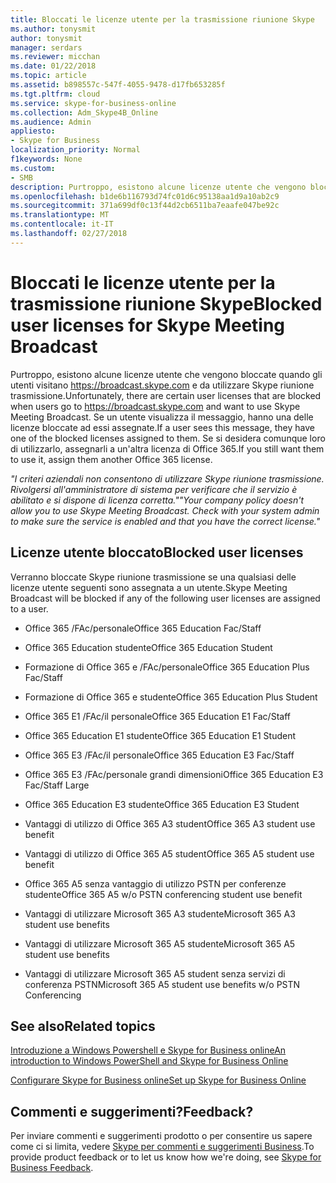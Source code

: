 ```yaml
---
title: Bloccati le licenze utente per la trasmissione riunione Skype
ms.author: tonysmit
author: tonysmit
manager: serdars
ms.reviewer: micchan
ms.date: 01/22/2018
ms.topic: article
ms.assetid: b898557c-547f-4055-9478-d17fb653285f
ms.tgt.pltfrm: cloud
ms.service: skype-for-business-online
ms.collection: Adm_Skype4B_Online
ms.audience: Admin
appliesto:
- Skype for Business
localization_priority: Normal
f1keywords: None
ms.custom:
- SMB
description: Purtroppo, esistono alcune licenze utente che vengono bloccate quando l'utente passare a https://broadcast.skype.com e da utilizzare Skype riunione trasmissione. Se un utente visualizza il messaggio, hanno una delle licenze bloccate ad essi assegnate. Se si desidera comunque loro di utilizzarlo, assegnarli a un'altra licenza di Office 365.
ms.openlocfilehash: b1de6b116793d74fc01d6c95138aa1d9a10ab2c9
ms.sourcegitcommit: 371a699df0c13f44d2cb6511ba7eaafe047be92c
ms.translationtype: MT
ms.contentlocale: it-IT
ms.lasthandoff: 02/27/2018
---
```

# <a name="blocked-user-licenses-for-skype-meeting-broadcast"></a><span data-ttu-id="04153-105">Bloccati le licenze utente per la trasmissione riunione Skype</span><span class="sxs-lookup"><span data-stu-id="04153-105">Blocked user licenses for Skype Meeting Broadcast</span></span>

<span data-ttu-id="04153-106">Purtroppo, esistono alcune licenze utente che vengono bloccate quando gli utenti visitano https://broadcast.skype.com e da utilizzare Skype riunione trasmissione.</span><span class="sxs-lookup"><span data-stu-id="04153-106">Unfortunately, there are certain user licenses that are blocked when users go to https://broadcast.skype.com and want to use Skype Meeting Broadcast.</span></span> <span data-ttu-id="04153-107">Se un utente visualizza il messaggio, hanno una delle licenze bloccate ad essi assegnate.</span><span class="sxs-lookup"><span data-stu-id="04153-107">If a user sees this message, they have one of the blocked licenses assigned to them.</span></span> <span data-ttu-id="04153-108">Se si desidera comunque loro di utilizzarlo, assegnarli a un'altra licenza di Office 365.</span><span class="sxs-lookup"><span data-stu-id="04153-108">If you still want them to use it, assign them another Office 365 license.</span></span>
  
 <span data-ttu-id="04153-109">*"I criteri aziendali non consentono di utilizzare Skype riunione trasmissione. Rivolgersi all'amministratore di sistema per verificare che il servizio è abilitato e si dispone di licenza corretta."*</span><span class="sxs-lookup"><span data-stu-id="04153-109">*"Your company policy doesn't allow you to use Skype Meeting Broadcast. Check with your system admin to make sure the service is enabled and that you have the correct license."*</span></span> 
  
## <a name="blocked-user-licenses"></a><span data-ttu-id="04153-110">Licenze utente bloccato</span><span class="sxs-lookup"><span data-stu-id="04153-110">Blocked user licenses</span></span>

<span data-ttu-id="04153-111">Verranno bloccate Skype riunione trasmissione se una qualsiasi delle licenze utente seguenti sono assegnata a un utente.</span><span class="sxs-lookup"><span data-stu-id="04153-111">Skype Meeting Broadcast will be blocked if any of the following user licenses are assigned to a user.</span></span>
  
- <span data-ttu-id="04153-112">Office 365 /FAc/personale</span><span class="sxs-lookup"><span data-stu-id="04153-112">Office 365 Education Fac/Staff</span></span>
    
- <span data-ttu-id="04153-113">Office 365 Education studente</span><span class="sxs-lookup"><span data-stu-id="04153-113">Office 365 Education Student</span></span>
    
- <span data-ttu-id="04153-114">Formazione di Office 365 e /FAc/personale</span><span class="sxs-lookup"><span data-stu-id="04153-114">Office 365 Education Plus Fac/Staff</span></span>
    
- <span data-ttu-id="04153-115">Formazione di Office 365 e studente</span><span class="sxs-lookup"><span data-stu-id="04153-115">Office 365 Education Plus Student</span></span>
    
- <span data-ttu-id="04153-116">Office 365 E1 /FAc/il personale</span><span class="sxs-lookup"><span data-stu-id="04153-116">Office 365 Education E1 Fac/Staff</span></span>
    
- <span data-ttu-id="04153-117">Office 365 Education E1 studente</span><span class="sxs-lookup"><span data-stu-id="04153-117">Office 365 Education E1 Student</span></span>
    
- <span data-ttu-id="04153-118">Office 365 E3 /FAc/il personale</span><span class="sxs-lookup"><span data-stu-id="04153-118">Office 365 Education E3 Fac/Staff</span></span>
    
- <span data-ttu-id="04153-119">Office 365 E3 /FAc/personale grandi dimensioni</span><span class="sxs-lookup"><span data-stu-id="04153-119">Office 365 Education E3 Fac/Staff Large</span></span>
    
- <span data-ttu-id="04153-120">Office 365 Education E3 studente</span><span class="sxs-lookup"><span data-stu-id="04153-120">Office 365 Education E3 Student</span></span>
    
- <span data-ttu-id="04153-121">Vantaggi di utilizzo di Office 365 A3 student</span><span class="sxs-lookup"><span data-stu-id="04153-121">Office 365 A3 student use benefit</span></span>
    
- <span data-ttu-id="04153-122">Vantaggi di utilizzo di Office 365 A5 student</span><span class="sxs-lookup"><span data-stu-id="04153-122">Office 365 A5 student use benefit</span></span>
    
- <span data-ttu-id="04153-123">Office 365 A5 senza vantaggio di utilizzo PSTN per conferenze studente</span><span class="sxs-lookup"><span data-stu-id="04153-123">Office 365 A5 w/o PSTN conferencing student use benefit</span></span>
    
- <span data-ttu-id="04153-124">Vantaggi di utilizzare Microsoft 365 A3 studente</span><span class="sxs-lookup"><span data-stu-id="04153-124">Microsoft 365 A3 student use benefits</span></span>
    
- <span data-ttu-id="04153-125">Vantaggi di utilizzare Microsoft 365 A5 studente</span><span class="sxs-lookup"><span data-stu-id="04153-125">Microsoft 365 A5 student use benefits</span></span>
    
- <span data-ttu-id="04153-126">Vantaggi di utilizzare Microsoft 365 A5 student senza servizi di conferenza PSTN</span><span class="sxs-lookup"><span data-stu-id="04153-126">Microsoft 365 A5 student use benefits w/o PSTN Conferencing</span></span>
    
## <a name="related-topics"></a><span data-ttu-id="04153-127">See also</span><span class="sxs-lookup"><span data-stu-id="04153-127">Related topics</span></span>

[<span data-ttu-id="04153-128">Introduzione a Windows Powershell e Skype for Business online</span><span class="sxs-lookup"><span data-stu-id="04153-128">An introduction to Windows PowerShell and Skype for Business Online</span></span>](https://go.microsoft.com/fwlink/?LinkId=525039)
  
[<span data-ttu-id="04153-129">Configurare Skype for Business online</span><span class="sxs-lookup"><span data-stu-id="04153-129">Set up Skype for Business Online</span></span>](../set-up-skype-for-business-online/set-up-skype-for-business-online.md)

## <a name="feedback"></a><span data-ttu-id="04153-130">Commenti e suggerimenti?</span><span class="sxs-lookup"><span data-stu-id="04153-130">Feedback?</span></span>
<span data-ttu-id="04153-131">Per inviare commenti e suggerimenti prodotto o per consentire us sapere come ci si limita, vedere [Skype per commenti e suggerimenti Business](https://www.skypefeedback.com).</span><span class="sxs-lookup"><span data-stu-id="04153-131">To provide product feedback or to let us know how we're doing, see [Skype for Business Feedback](https://www.skypefeedback.com).</span></span>